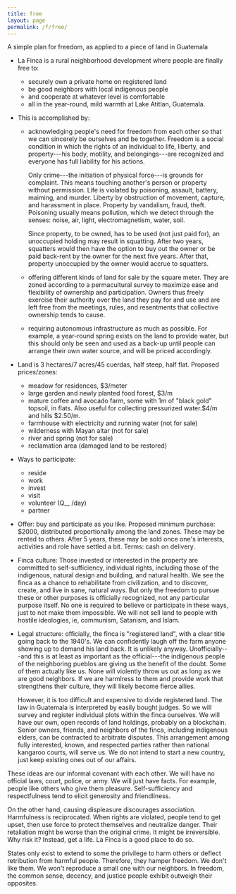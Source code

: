 ```yaml
---
title: free
layout: page
permalink: /f/free/
---
```


A simple plan for freedom, as applied to a piece of land in Guatemala

- La Finca is a rural neighborhood development where people are finally free to: 
    - securely own a private home on registered land
    - be good neighbors with local indigenous people
    - and cooperate at whatever level is comfortable
    - all in the year-round, mild warmth at Lake Atitlan, Guatemala.
- This is accomplished by:
    - acknowledging people's need for freedom from each other so that we can sincerely be ourselves and be together. Freedom is a social condition in which the rights of an individual to life, liberty, and property---his body, motility, and belongings---are recognized and everyone has full liability for his actions.

        Only crime---the initiation of physical force---is grounds for complaint. This means touching another's person or property without permission. Life is violated by poisoning, assault, battery, maiming, and murder. Liberty by obstruction of movement, capture, and harassment in place. Property by vandalism, fraud, theft. Poisoning usually means pollution, which we detect through the senses: noise, air, light, electromagnetism, water, soil.

        Since property, to be owned, has to be used (not just paid for), an unoccupied holding may result in squatting. After two years, squatters would then have the option to buy out the owner or be paid back-rent by the owner for the next five years. After that, property unoccupied by the owner would accrue to squatters.
    - offering different kinds of land for sale by the square meter. They are zoned according to a permacultural survey to maximize ease and flexibility of ownership and participation. Owners thus freely exercise their authority over the land they pay for and use and are left free from the meetings, rules, and resentments that collective ownership tends to cause.
    - requiring autonomous infrastructure as much as possible. For example, a year-round spring exists on the land to provide water, but this should only be seen and used as a back-up until people can arrange their own water source, and will be priced accordingly.
- Land is 3 hectares/7 acres/45 cuerdas, half steep, half flat. Proposed prices/zones:
    - meadow for residences, $3/meter
    - large garden and newly planted food forest, $3/m
    - mature coffee and avocado farm, some with 1m of "black gold" topsoil, in flats. Also useful for collecting pressurized water.$4/m and hills $2.50/m.
	- farmhouse with electricity and running water (not for sale)
    - wilderness with Mayan altar (not for sale)
    - river and spring (not for sale)
    - reclamation area (damaged land to be restored)
- Ways to participate:
    - reside 
    - work
    - invest
    - visit
    - volunteer (Q__ /day)
    - partner
- Offer: buy and participate as you like. Proposed minimum purchase: $2000, distributed proportionally among the land zones. These may be rented to others. After 5 years, these may be sold once one's interests, activities and role have settled a bit. Terms: cash on delivery.
- Finca culture: Those invested or interested in the property are committed to self-sufficiency, individual rights, including those of the indigenous, natural design and building, and natural health. We see the finca as a chance to rehabilitate from civilization, and to discover, create, and live in sane, natural ways. But only the freedom to pursue these or other purposes is officially recognized, not any particular purpose itself. No one is required to believe or participate in these ways, just to not make them impossible. We will not sell land to people with hostile ideologies, ie, communism, Satanism, and Islam. 
- Legal structure: officially, the finca is "registered land", with a clear title going back to the 1940's. We can confidently laugh off the farm anyone showing up to demand his land back. It is unlikely anyway. Unofficially---and this is at least as important as the official---the indigenous people of the neighboring pueblos are giving us the benefit of the doubt. Some of them actually like us. None will violently throw us out as long as we are good neighbors. If we are harmlress to them and provide work that strengthens their culture, they will likely become fierce allies.

    However, it is too difficult and expensive to divide registered land. The law in Guatemala is interpreted by easily bought judges. So we will survey and register individual plots within the finca ourselves. We will have our own, open records of land holdings, probably on a blockchain. Senior owners, friends, and neighbors of the finca, including indigenous elders, can be contracted to arbitrate disputes. This arrangement among fully interested, known, and respected parties rather than national kangaroo courts, will serve us. We do not intend to start a new country, just keep existing ones out of our affairs.

These ideas are our informal covenant with each other. We will have no official laws, court, police, or army. 
We will just have facts. For example, people like others who give them pleasure. Self-sufficiency and respectfulness tend to elicit generosity and friendliness. 

On the other hand, causing displeasure discourages association. Harmfulness is reciprocated. When rights are violated, people tend to get upset, then use force to protect themselves and neutralize danger. Their retaliation might be worse than the original crime. It might be irreversible. Why risk it? Instead, get a life. La Finca is a good place to do so.

States only exist to extend to some the privilege to harm others or deflect retribution from harmful people. Therefore, they hamper freedom. We don't like them. We won't reproduce a small one with our neighbors. In freedom, the common sense, decency, and justice people exhibit outweigh their opposites.
